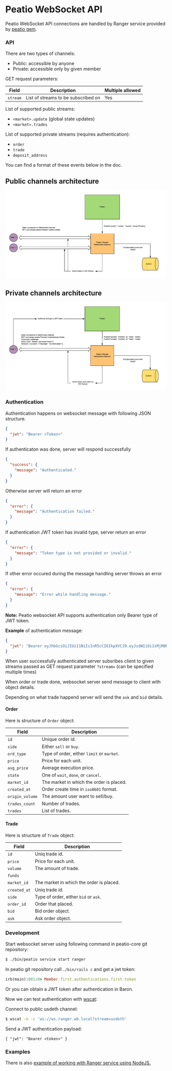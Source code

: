 # Peatio WebSocket API

Peatio WebSocket API connections are handled by Ranger service provided by
[peatio gem](https://github.com/rubykube/peatio-core).

### API

There are two types of channels:
 * Public: accessible by anyone
 * Private: accessible only by given member

GET request parameters:

| Field    | Description                         | Multiple allowed |
|----------|-------------------------------------|------------------|
| `stream` | List of streams to be subscribed on | Yes              |

List of supported public streams:
* `<market>.update` (global state updates)
* `<market>.trades` 

List of supported private streams (requires authentication):
* `order`
* `trade` 
* `deposit_address` 

You can find a format of these events below in the doc.


## Public channels architecture

![scheme](assets/scheme_ranger_public_channels.png)

## Private channels architecture

![scheme](assets/scheme_ranger_private_channels.png)

### Authentication

Authentication happens on websocket message with following JSON structure.

```JSON
{
  "jwt": "Bearer <Token>"
}
```

If authenticaton was done, server will respond successfully

```JSON
{
  "success": {
    "message": "Authenticated."
  }
}
```

Otherwise server will return an error

```JSON
{
  "error": {
    "message": "Authentication failed."
  }
}
```

If authentication JWT token has invalid type, server return an error

```JSON
{
  "error": {
    "message": "Token type is not provided or invalid."
  }
}
```

If other error occured during the message handling server throws an error

```JSON
{
  "error": {
    "message": "Error while handling message."
  }
}
```

**Note:** Peatio websocket API supports authentication only Bearer type of JWT token.

**Example** of authentication message:

```JSON
{
  "jwt": "Bearer eyJhbGciOiJIUzI1NiIsInR5cCI6IkpXVCJ9.eyJzdWIiOiIxMjM0NTY3ODkwIiwibmFtZSI6IkpvaG4gRG9lIiwiYWRtaW4iOnRydWV9.TJVA95OrM7E2cBab30RMHrHDcEfxjoYZgeFONFh7HgQ"
}
```


When user successfully authenticated server subsribes client to given streams
passed as GET request parameter `?stream=` (can be specified multiple times)

When order or trade done, websocket server send message to client with object details.

Depending on what trade happend server will send the `ask` and `bid` details.

#### Order

Here is structure of `Order` object:

| Field           | Description                                |
|-----------------|--------------------------------------------|
| `id`            | Unique order id.                           |
| `side`          | Either `sell` or `buy`.                    |
| `ord_type`      | Type of order, either `limit` or `market`. |
| `price`         | Price for each unit.                       |
| `avg_price`     | Average execution price.                   |
| `state`         | One of `wait`, `done`, or `cancel`.        |
| `market_id`     | The market in which the order is placed.   |
| `created_at`    | Order create time in `iso8601` format.     |
| `origin_volume` | The amount user want to sell/buy.          |
| `trades_count`  | Number of trades.                          |
| `trades`        | List of trades.                            |

#### Trade

Here is structure of `Trade` object:

| Field        | Description                              |
|--------------|----------------------------------------- |
| `id`         | Uniq trade id.                           |
| `price`      | Price for each unit.                     |
| `volume`     | The amount of trade.                     |
| `funds`      |                                          |
| `market_id`  | The market in which the order is placed. |
| `created_at` | Uniq trade id.                           |
| `side`       | Type of order, either `bid` or `ask`.    |
| `order_id`   | Order that placed.                       |
| `bid`        | Bid order object.                        |
| `ask`        | Ask order object.                        |

### Development

Start websocket server using following command in peatio-core git repository:

```bash
$ ./bin/peatio service start ranger
```

In peatio git repository call `./bin/rails c` and get a jwt token:
```ruby
irb(main):001:0> Member.first.authentications.first.token
```

Or you can obtain a JWT token after authentication in Baron.

Now we can test authentication with [wscat](https://github.com/websockets/wscat):

Connect to public usdeth channel:

```bash
$ wscat -n -c 'ws://ws.ranger.wb.local?stream=usdeth'
```

Send a JWT authentication payload:
```
{ "jwt": "Bearer <token>" }
```

### Examples

There is also [example of working with Ranger service using
NodeJS.](https://github.com/rubykube/ranger-example-nodejs)
